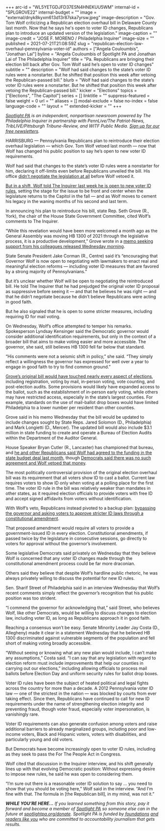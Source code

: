 +++
arc-id = "WL5YETGDJFD37ESN4HNEKUU5WM"
internal-id = "SPLGROVE22"
internal-budget = ""
image = "external/dnyk8kyxm613d13r87ska7yrsw.jpeg"
image-description = "Gov. Tom Wolf criticizing a Republican election overhaul bill in Delaware County last month. Now that he says he's open to voter ID changes, Republicans plan to introduce an updated version of the legislation."
image-caption = ""
image-credit = "JOSE F. MORENO / Philadelphia Inquirer"
image-size = ""
published = 2021-07-21T21:08:59Z
slug = "republican-election-law-overhaul-pennsylvania-voter-id"
authors = ["Angela Couloumbis", "Jonathan Lai"]
byline = "Angela Couloumbis of Spotlight PA and Jonathan Lai of The Philadelphia Inquirer"
title = "Pa. Republicans are bringing their election bill back after Gov. Tom Wolf said he’s open to voter ID changes"
subtitle = ""
description = "Wolf had said changes to the state’s voter ID rules were a nonstarter. But he shifted that position this week after vetoing the Republican-passed bill."
blurb = "Wolf had said changes to the state’s voter ID rules were a nonstarter. But he shifted that position this week after vetoing the Republican-passed bill."
kicker = "Elections"
topics = ["Elections", "The Capitol"]
series = []
linktitle = ""
suppress-featured = false
weight = 0
url = ""
aliases = []
modal-exclude = false
no-index = false
language-code = ""
layout = ""
extended-kicker = ""
+++

<a href="https://www.spotlightpa.org/"><i>Spotlight PA</i></a><i> is an independent, nonpartisan newsroom powered by The Philadelphia Inquirer in partnership with PennLive/The Patriot-News, TribLIVE/Pittsburgh Tribune-Review, and WITF Public Media. </i><a href="https://www.spotlightpa.org/newsletters"><i>Sign up for our free newsletters</i></a><i>.</i>

HARRISBURG — Pennsylvania Republicans plan to reintroduce their election overhaul legislation — which Gov. Tom Wolf vetoed last month — now that Wolf has changed his public position to say he’s open to new voter ID requirements.

Wolf had said that changes to the state’s voter ID rules were a nonstarter for him, declaring it off-limits even before Republicans unveiled the bill. His office <a href="https://www.spotlightpa.org/news/2021/06/pa-election-overhaul-voter-id-wolf-veto/">didn’t negotiate the legislation at all</a> before Wolf vetoed it.

<a href="https://www.inquirer.com/politics/election/pennsylvania-voter-id-tom-wolf-interview-20210720.html">But in a shift, Wolf told The Inquirer last week he is open to new voter ID rules</a>, setting the stage for the issue to be front and center when the legislature returns to the Capitol in the fall — and as Wolf moves to cement his legacy in the waning months of his second and last term.

<script src="https://www.spotlightpa.org/embed.js" async></script><div data-spl-embed-version="1" data-spl-src="https://www.spotlightpa.org/embeds/newsletter/"></div>

In announcing his plan to reintroduce his bill, state Rep. Seth Grove (R., York), the chair of the House State Government Committee, cited Wolf’s comments to The Inquirer.

“While this revelation would have been more welcomed a month ago as the General Assembly was moving HB 1300 of 2021 through the legislative process, it is a productive development,” Grove wrote in a <a href="https://www.legis.state.pa.us/cfdocs/Legis/CSM/showMemoPublic.cfm?chamber=H&SPick=20210&cosponId=36007">memo seeking support from his colleagues released Wednesday morning</a>.

State Senate President Jake Corman (R., Centre) said it’s “encouraging that Governor Wolf is now open to negotiating with lawmakers to enact real and meaningful election reforms — including voter ID measures that are favored by a strong majority of Pennsylvanians.”

But it’s unclear whether Wolf will be open to negotiating the reintroduced bill. He told The Inquirer that he had prejudged the original voter ID proposal as suppressive before seeing it — and that he believes he was right — and that he didn’t negotiate because he didn’t believe Republicans were acting in good faith.

But he also signaled that he is open to some stricter measures, including requiring ID for mail voting.

On Wednesday, Wolf’s office attempted to temper his remarks. Spokesperson Lyndsay Kensinger said the Democratic governor would consider additional identification requirements, but only in the context of a broader bill that aims to make voting easier and more accessible. The governor, she said, still believes HB 1300 fell far below that standard.

“His comments were not a seismic shift in policy,” she said. “They simply reflect a willingness the governor has expressed for well over a year to engage in good faith to try to find common ground.”

<a href="https://www.spotlightpa.org/news/2021/06/pa-election-law-voter-id-republican-proposal/">Grove’s original bill would have touched nearly every aspect of elections</a>, including registration, voting by mail, in-person voting, vote counting, and post-election audits. Some provisions would likely have expanded access to the ballot, such as the establishment of in-person early voting, while others may have restricted access, especially in the state’s largest counties. For example, standards on the use of mail-ballot drop boxes would have limited Philadelphia to a lower number per resident than other counties.

Grove said in his memo Wednesday that the bill would be updated to include changes sought by State Reps. Jared Solomon (D., Philadelphia) and Mark Longietti (D., Mercer). The updated bill would also include $3.1 million in state funding to create and operate a Bureau of Election Audits within the Department of the Auditor General.

House Speaker Bryan Cutler (R., Lancaster) has championed that bureau, and <a href="https://www.inquirer.com/politics/election/pennsylvania-budget-deal-election-audit-bureau-20210628.html">he and other Republicans said Wolf had agreed to the funding in the state budget deal last month</a>, though <a href="https://www.inquirer.com/politics/election/pennsylvania-election-audit-bureau-tom-wolf-veto-20210630.html">Democrats said there was no such agreement and Wolf vetoed that money</a>.

The most politically controversial provision of the original election overhaul bill was its requirement that all voters show ID to cast a ballot. Current law requires voters to show ID only when voting at a polling place for the first time. The voter ID rule in the bill was relatively weaker than mandates in other states, as it required election officials to provide voters with free ID and accept signed affidavits from voters without identification.

With Wolf’s veto, Republicans instead pivoted to a backup plan: <a href="https://www.spotlightpa.org/news/2021/06/pa-voter-id-election-law-constitutional-amendment/" target="_blank">bypassing the governor and asking voters to approve stricter ID laws through a constitutional amendment</a>.

That proposed amendment would require all voters to provide a government-issued ID in every election. Constitutional amendments, if passed twice by the legislature in consecutive sessions, go directly to voters for approval without the governor’s involvement.

Some legislative Democrats said privately on Wednesday that they believe Wolf is concerned that any voter ID changes made through the constitutional amendment process could be far more draconian.

Others said they believe that despite Wolf’s hardline public rhetoric, he was always privately willing to discuss the potential for new ID rules.

Sen. Sharif Street of Philadelphia said in an interview Wednesday that Wolf’s recent comments simply reflect the governor’s recognition that his public position was too strident.

“I commend the governor for acknowledging that,” said Street, who believes Wolf, like other Democrats, would be willing to discuss changes to election law, including voter ID, as long as Republicans approach it in good faith.

Reaching a consensus won’t be easy. Senate Minority Leader Jay Costa (D., Allegheny) made it clear in a statement Wednesday that he believed HB 1300 discriminated against vulnerable segments of the population and fell short of making voting broadly accessible.

“Without seeing or knowing what any new plan would include, I can’t make any assumptions,” Costa said. “I can say that any legislation with regard to election reform must include improvements that help our counties in carrying out our elections,” including allowing officials to process mail ballots before Election Day and uniform security rules for ballot drop boxes.

Voter ID rules have been the subject of heated political and legal fights across the country for more than a decade. A 2012 Pennsylvania voter ID law — one of the strictest in the nation — was blocked by courts from ever taking effect. Since then, Republicans have continued to call for new ID requirements under the name of strengthening election integrity and preventing fraud, though voter fraud, especially voter impersonation, is vanishingly rare.

<script src="https://www.spotlightpa.org/embed.js" async></script><div data-spl-embed-version="1" data-spl-src="https://www.spotlightpa.org/embeds/donate/?teaser_text=If%20you%20learned%20something%20from%20this%20report%2C%20pay%20it%20forward%20and%20become%20a%20member%20of%20Spotlight%20PA%20so%20someone%20else%20can%20in%20the%20future."></div>

Voter ID requirements can also generate confusion among voters and raise additional barriers to already marginalized groups, including poor and low-income voters, Black and Hispanic voters, voters with disabilities, and particularly young and old voters.

But Democrats have become increasingly open to voter ID rules, including as they seek to pass the For The People Act in Congress.

Wolf cited that discussion in the Inquirer interview, and his shift generally lines up with that evolving Democratic position: Without expressing desire to impose new rules, he said he was open to considering them.

“I’m sure out there is a reasonable voter ID solution to say … you need to show that you should be voting here,” Wolf said in the interview. “And I’m fine with that. The formula in [the Republican bill], in my mind, was not it.”

<i><b>WHILE YOU’RE HERE...</b></i><i> If you learned something from this story, pay it forward and become a member of </i><a href="https://www.spotlightpa.org/"><i>Spotlight PA</i></a><i> so someone else can in the future at </i><a href="http://spotlightpa.org/donate"><i>spotlightpa.org/donate</i></a><i>. Spotlight PA is funded by</i><a href="https://www.spotlightpa.org/support"><i> foundations</i></a><i> </i><a href="https://www.spotlightpa.org/support"><i>and readers like you</i></a><i> who are committed to accountability journalism that gets results.</i>
